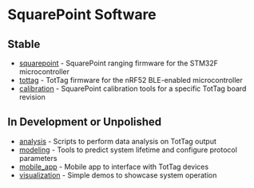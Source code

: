 SquarePoint Software
====================

Stable
------

- [squarepoint](squarepoint/) - SquarePoint ranging firmware for the STM32F microcontroller
- [tottag](tottag/firmware/) - TotTag firmware for the nRF52 BLE-enabled microcontroller
- [calibration](tottag/calibration/) - SquarePoint calibration tools for a specific TotTag board revision


In Development or Unpolished
----------------------------

- [analysis](analysis/) - Scripts to perform data analysis on TotTag output
- [modeling](modeling/) - Tools to predict system lifetime and configure protocol parameters
- [mobile_app](tottag/mobile_app/) - Mobile app to interface with TotTag devices
- [visualization](tottag/visualization/) - Simple demos to showcase system operation
